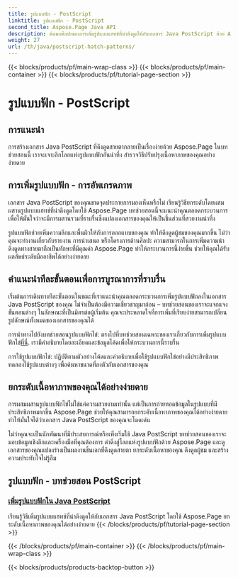 ```yaml
---
title: รูปแบบฟัก - PostScript
linktitle: รูปแบบฟัก - PostScript
second_title: Aspose.Page Java API
description: ค้นพบศิลปะของการเพิ่มรูปแบบแฮทช์ที่น่าดึงดูดให้กับเอกสาร Java PostScript ด้วย Aspose.Page ยกระดับเนื้อหาภาพได้อย่างง่ายดายเพื่อผลลัพธ์ที่น่าทึ่ง
weight: 27
url: /th/java/postscript-hatch-patterns/
---
```


{{< blocks/products/pf/main-wrap-class >}}
{{< blocks/products/pf/main-container >}}
{{< blocks/products/pf/tutorial-page-section >}}

# รูปแบบฟัก - PostScript

## การแนะนำ

การสร้างเอกสาร Java PostScript ที่ดึงดูดสายตากลายเป็นเรื่องง่ายด้วย Aspose.Page ในบทช่วยสอนนี้ เราจะเจาะลึกโลกแห่งรูปแบบฟักอันน่าทึ่ง สำรวจวิธีปรับปรุงเนื้อหาภาพของคุณอย่างง่ายดาย

## การเพิ่มรูปแบบฟัก - การอัพเกรดภาพ
เอกสาร Java PostScript ของคุณขาดจุดประกายการมองเห็นหรือไม่ เรียนรู้วิธียกระดับโดยผสมผสานรูปแบบแฮทช์ที่น่าดึงดูดโดยใช้ Aspose.Page บทช่วยสอนนี้จะแนะนำคุณตลอดกระบวนการ เพื่อให้มั่นใจว่าจะมีการผสานรวมที่ราบรื่นซึ่งแปลงเอกสารของคุณให้เป็นชิ้นส่วนที่สวยงามน่าทึ่ง

รูปแบบฟักช่วยเพิ่มความลึกและพื้นผิวให้กับการออกแบบของคุณ ทำให้ดึงดูดผู้ชมของคุณมากขึ้น ไม่ว่าคุณจะทำงานเกี่ยวกับรายงาน การนำเสนอ หรือโครงการด้านศิลปะ ความสามารถในการเพิ่มความน่าดึงดูดทางสายตาถือเป็นทักษะที่มีคุณค่า Aspose.Page ทำให้กระบวนการนี้ง่ายขึ้น ช่วยให้คุณได้รับผลลัพธ์ระดับมืออาชีพได้อย่างง่ายดาย

## คำแนะนำทีละขั้นตอนเพื่อการบูรณาการที่ราบรื่น
เริ่มต้นการเดินทางทีละขั้นตอนในขณะที่เราแนะนำคุณตลอดกระบวนการเพิ่มรูปแบบฟักลงในเอกสาร Java PostScript ของคุณ ไม่จำเป็นต้องมีความเชี่ยวชาญมาก่อน – บทช่วยสอนของเราจะแจกแจงขั้นตอนต่างๆ ในลักษณะที่เป็นมิตรต่อผู้เริ่มต้น คุณจะประหลาดใจที่การเพิ่มที่เรียบง่ายสามารถเปลี่ยนรูปลักษณ์ทั้งหมดของเอกสารของคุณได้

การนำทางไปยังบทช่วยสอนรูปแบบฟักไข่: ตรงไปที่บทช่วยสอนเฉพาะของเราเกี่ยวกับการเพิ่มรูปแบบฟักไข่[ที่นี่](./add-hatch-pattern/). เรามีคำอธิบายโดยละเอียดและข้อมูลโค้ดเพื่อให้กระบวนการนี้ราบรื่น

การใช้รูปแบบฟักไข่: ปฏิบัติตามตัวอย่างโค้ดและคำอธิบายเพื่อใช้รูปแบบฟักไข่อย่างมีประสิทธิภาพ ทดลองใช้รูปแบบต่างๆ เพื่อค้นหาขนาดที่ลงตัวกับเอกสารของคุณ

## ยกระดับเนื้อหาภาพของคุณได้อย่างง่ายดาย
การผสมผสานรูปแบบฟักไข่ไม่ใช่แค่ความสวยงามเท่านั้น แต่เป็นการถ่ายทอดข้อมูลในรูปแบบที่มีประสิทธิภาพมากขึ้น Aspose.Page ช่วยให้คุณสามารถยกระดับเนื้อหาภาพของคุณได้อย่างง่ายดาย ทำให้มั่นใจได้ว่าเอกสาร Java PostScript ของคุณจะโดดเด่น

ไม่ว่าคุณจะเป็นนักพัฒนาที่มีประสบการณ์หรือเพิ่งเริ่มใช้ Java PostScript บทช่วยสอนของเราจะมอบข้อมูลเชิงลึกและเครื่องมือที่คุณต้องการ ดำดิ่งสู่โลกแห่งรูปแบบฟักด้วย Aspose.Page และดูเอกสารของคุณแปลงร่างเป็นผลงานชิ้นเอกที่ดึงดูดสายตา ยกระดับเนื้อหาของคุณ ดึงดูดผู้ชม และสร้างความประทับใจไม่รู้ลืม
## รูปแบบฟัก - บทช่วยสอน PostScript
### [เพิ่มรูปแบบฟักใน Java PostScript](./add-hatch-pattern/)
เรียนรู้วิธีเพิ่มรูปแบบแฮทช์ที่น่าดึงดูดให้กับเอกสาร Java PostScript โดยใช้ Aspose.Page ยกระดับเนื้อหาภาพของคุณได้อย่างง่ายดาย
{{< /blocks/products/pf/tutorial-page-section >}}

{{< /blocks/products/pf/main-container >}}
{{< /blocks/products/pf/main-wrap-class >}}

{{< blocks/products/products-backtop-button >}}
